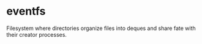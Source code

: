 # eventfs
Filesystem where directories organize files into deques and share fate with their creator processes.
